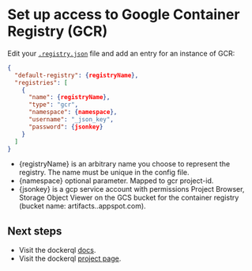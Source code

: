 # Set up access to Google Container Registry (GCR)

Edit your [```.registry.json```](./set-up-access-to-registries) file and add an entry for an instance of GCR: 

~~~json
{
  "default-registry": {registryName},
  "registries": [
    {
      "name": {registryName},
      "type": "gcr",
      "namespace": {namespace},
      "username": "_json_key",
      "password": {jsonkey}
    }
  ]
}
~~~

* {registryName} is an arbitrary name you choose to represent the registry. The name must be unique in the config file. 
* {namespace} optional parameter. Mapped to gcr project-id.
* {jsonkey} is a gcp service account with permissions Project Browser, Storage Object Viewer on the GCS bucket for the container registry (bucket name: artifacts.<your-project>.appspot.com).

## Next steps

* Visit the dockerql [docs](./).
* Visit the dockerql [project page](https://github.com/simplyCoders/dockerql).
